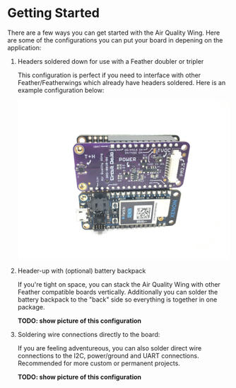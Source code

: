 # Getting Started

There are a few ways you can get started with the Air Quality Wing. Here are some of the configurations you can put your board in depening on the application:

1. Headers soldered down for use with a Feather doubler or tripler

    This configuration is perfect if you need to interface with other Feather/Featherwings which already have headers soldered. Here is an example configuration below:

    ![Headers down configuration in doubler](img/air-quality-wing-doubler.jpeg)

2. Header-up with (optional) battery backpack

    If you're tight on space, you can stack the Air Quality Wing with other Feather compatible boards vertically. Additionally you can solder the battery backpack to the "back" side so everything is together in one package.

    **TODO: show picture of this configuration**

3. Soldering wire connections directly to the board:

    If you are feeling adventureous, you can also solder direct wire connections to the I2C, power/ground and UART connections. Recommended for more custom or permanent projects.

    **TODO: show picture of this configuration**